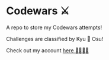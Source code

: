 # Codewars ⚔️

A repo to store my Codewars attempts!

Challenges are classified by Kyu 🥋 Osu!

Check out my account [here 👊🏻🤝🔥](https://www.codewars.com/users/PaoloGhidoni)